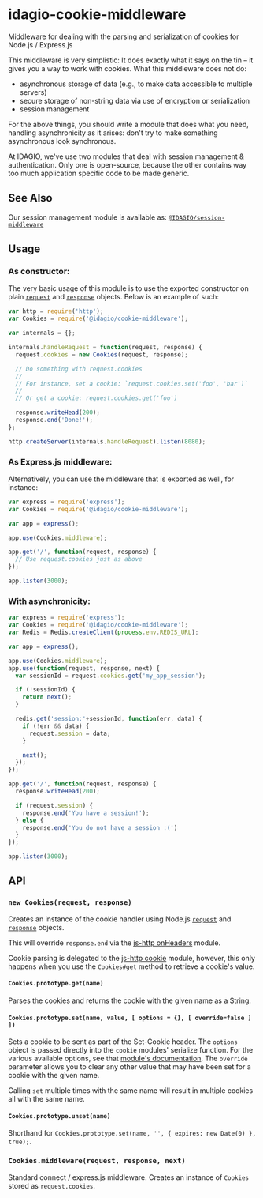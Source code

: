 # idagio-cookie-middleware

Middleware for dealing with the parsing and serialization of cookies for Node.js / Express.js

This middleware is very simplistic: It does exactly what it says on the tin – it gives you a way to work with cookies. What this middleware does not do:

* asynchronous storage of data (e.g., to make data accessible to multiple servers)
* secure storage of non-string data via use of encryption or serialization
* session management

For the above things, you should write a module that does what you need, handling asynchronicity as it arises: don't try to make something asynchronous look synchronous.

At IDAGIO, we've use two modules that deal with session management & authentication. Only one is open-source, because the other contains way too much application specific code to be made generic.

## See Also

Our session management module is available as: [`@IDAGIO/session-middleware`](https://github.com/IDAGIO/idagio-session-middleware)

## Usage

### As constructor:

The very basic usage of this module is to use the exported constructor on plain [`request`](https://nodejs.org/api/http.html#http_class_http_incomingmessage) and [`response`](https://nodejs.org/api/http.html#http_class_http_serverresponse) objects. Below is an example of such:

```js
var http = require('http');
var Cookies = require('@idagio/cookie-middleware');

var internals = {};

internals.handleRequest = function(request, response) {
  request.cookies = new Cookies(request, response);

  // Do something with request.cookies
  //
  // For instance, set a cookie: `request.cookies.set('foo', 'bar')`
  //
  // Or get a cookie: request.cookies.get('foo')

  response.writeHead(200);
  response.end('Done!');
};

http.createServer(internals.handleRequest).listen(8080);
```

### As Express.js middleware:

Alternatively, you can use the middleware that is exported as well, for instance:

```js
var express = require('express');
var Cookies = require('@idagio/cookie-middleware');

var app = express();

app.use(Cookies.middleware);

app.get('/', function(request, response) {
  // Use request.cookies just as above
});

app.listen(3000);
```

### With asynchronicity:

```js
var express = require('express');
var Cookies = require('@idagio/cookie-middleware');
var Redis = Redis.createClient(process.env.REDIS_URL);

var app = express();

app.use(Cookies.middleware);
app.use(function(request, response, next) {
  var sessionId = request.cookies.get('my_app_session');

  if (!sessionId) {
    return next();
  }

  redis.get('session:'+sessionId, function(err, data) {
    if (!err && data) {
      request.session = data;
    }

    next();
  });
});

app.get('/', function(request, response) {
  response.writeHead(200);

  if (request.session) {
    response.end('You have a session!');
  } else {
    response.end('You do not have a session :(')
  }
});

app.listen(3000);
```

## API

### `new Cookies(request, response)`

Creates an instance of the cookie handler using Node.js [`request`](https://nodejs.org/api/http.html#http_class_http_incomingmessage) and [`response`](https://nodejs.org/api/http.html#http_class_http_serverresponse) objects.

This will override `response.end` via the [js-http onHeaders](https://github.com/jshttp/on-headers) module.

Cookie parsing is delegated to the [js-http cookie](https://github.com/jshttp/cookie) module, however, this only happens when you use the `Cookies#get` method to retrieve a cookie's value.

#### `Cookies.prototype.get(name)`

Parses the cookies and returns the cookie with the given name as a String.

#### `Cookies.prototype.set(name, value, [ options = {}, [ override=false ] ])`

Sets a cookie to be sent as part of the Set-Cookie header. The `options` object is passed directly into the `cookie` modules' serialize function. For the various available options, see that [module's documentation](https://github.com/jshttp/cookie#more). The `override` parameter allows you to clear any other value that may have been set for a cookie with the given name.

Calling `set` multiple times with the same name will result in multiple cookies all with the same name.

#### `Cookies.prototype.unset(name)`

Shorthand for `Cookies.prototype.set(name, '', { expires: new Date(0) }, true);`.

### `Cookies.middleware(request, response, next)`

Standard connect / express.js middleware. Creates an instance of `Cookies` stored as `request.cookies`.
